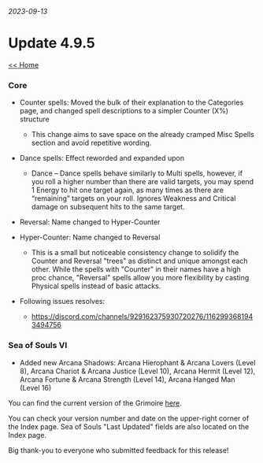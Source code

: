 _2023-09-13_
# Update 4.9.5

[<< Home](https://grimoireofheart.github.io)

### Core
* Counter spells: Moved the bulk of their explanation to the Categories page, and changed spell descriptions to a simpler Counter (X%) structure
	* This change aims to save space on the already cramped Misc Spells section and avoid repetitive wording. 
	
* Dance spells: Effect reworded and expanded upon 
	* Dance – Dance spells behave similarly to Multi spells, however, if you roll a higher number than there are valid targets, you may spend 1 Energy to hit one target again, as many times as there are “remaining” targets on your roll. Ignores Weakness and Critical damage on subsequent hits to the same target. 

* Reversal: Name changed to Hyper-Counter 
* Hyper-Counter: Name changed to Reversal 
	* This is a small but noticeable consistency change to solidify the Counter and Reversal "trees" as distinct and unique amongst each other. While the spells with "Counter" in their names have a high proc chance, "Reversal" spells allow you more flexibility by casting Physical spells instead of basic attacks. 
	
* Following issues resolves: 
	* https://discord.com/channels/929162375930720276/1162993681943494756

### Sea of Souls VI
* Added new Arcana Shadows: Arcana Hierophant & Arcana Lovers (Level 8), Arcana Chariot & Arcana Justice (Level 10), Arcana Hermit (Level 12), Arcana Fortune & Arcana Strength (Level 14), Arcana Hanged Man (Level 16) 

You can find the current version of the Grimoire [here](https://github.com/grimoireofheart/grimoireofheart.github.io/raw/main/Resources/Grimoire%20of%20the%20Heart%20[Core%20Rulebook].pdf).

You can check your version number and date on the upper-right corner of the Index page. Sea of Souls "Last Updated" fields are also located on the Index page. 

Big thank-you to everyone who submitted feedback for this release!
